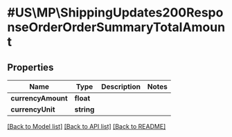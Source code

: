# #US\MP\ShippingUpdates200ResponseOrderOrderSummaryTotalAmount

## Properties

Name | Type | Description | Notes
------------ | ------------- | ------------- | -------------
**currencyAmount** | **float** |  |
**currencyUnit** | **string** |  |


[[Back to Model list]](../) [[Back to API list]](../../Api/US/MP) [[Back to README]](../../README.md)
